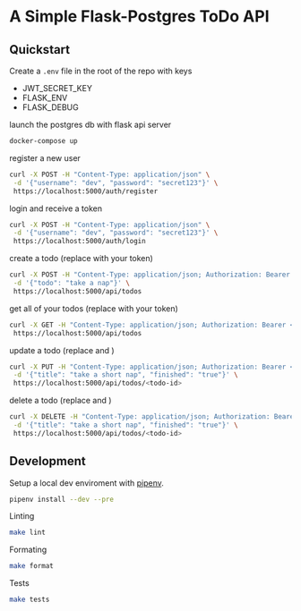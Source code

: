 # A Simple Flask-Postgres ToDo API

## Quickstart

Create a `.env` file in the root of the repo with keys

- JWT_SECRET_KEY
- FLASK_ENV
- FLASK_DEBUG

launch the postgres db with flask api server

```bash
docker-compose up
```

register a new user

```bash
curl -X POST -H "Content-Type: application/json" \
 -d '{"username": "dev", "password": "secret123"}' \
 https://localhost:5000/auth/register
```

login and receive a token

```bash
curl -X POST -H "Content-Type: application/json" \
 -d '{"username": "dev", "password": "secret123"}' \
 https://localhost:5000/auth/login
```

create a todo (replace <token> with your token)

```bash
curl -X POST -H "Content-Type: application/json; Authorization: Bearer <token>" \
 -d '{"todo": "take a nap"}' \
 https://localhost:5000/api/todos
```

get all of your todos (replace <token> with your token)

```bash
curl -X GET -H "Content-Type: application/json; Authorization: Bearer <token>" \
 https://localhost:5000/api/todos
```

update a todo (replace <token> and <todo-id>)

```bash
curl -X PUT -H "Content-Type: application/json; Authorization: Bearer <token>" \
 -d '{"title": "take a short nap", "finished": "true"}' \
 https://localhost:5000/api/todos/<todo-id>
```

delete a todo (replace <token> and <todo-id>)

```bash
curl -X DELETE -H "Content-Type: application/json; Authorization: Bearer <token>" \
 -d '{"title": "take a short nap", "finished": "true"}' \
 https://localhost:5000/api/todos/<todo-id>
```

## Development

Setup a local dev enviroment with [pipenv](https://pipenv.pypa.io/en/latest/).

```bash
pipenv install --dev --pre
```

Linting

```bash
make lint
```

Formating

```bash
make format
```

Tests

```bash
make tests
```
